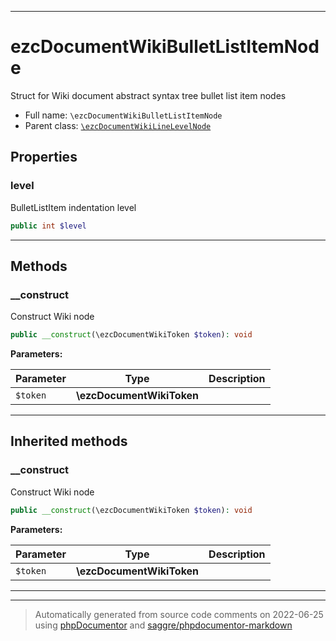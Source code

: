 ***

# ezcDocumentWikiBulletListItemNode

Struct for Wiki document abstract syntax tree bullet list item nodes



* Full name: `\ezcDocumentWikiBulletListItemNode`
* Parent class: [`\ezcDocumentWikiLineLevelNode`](./ezcDocumentWikiLineLevelNode.md)



## Properties


### level

BulletListItem indentation level

```php
public int $level
```






***

## Methods


### __construct

Construct Wiki node

```php
public __construct(\ezcDocumentWikiToken $token): void
```








**Parameters:**

| Parameter | Type | Description |
|-----------|------|-------------|
| `$token` | **\ezcDocumentWikiToken** |  |




***


## Inherited methods


### __construct

Construct Wiki node

```php
public __construct(\ezcDocumentWikiToken $token): void
```








**Parameters:**

| Parameter | Type | Description |
|-----------|------|-------------|
| `$token` | **\ezcDocumentWikiToken** |  |




***


***
> Automatically generated from source code comments on 2022-06-25 using [phpDocumentor](http://www.phpdoc.org/) and [saggre/phpdocumentor-markdown](https://github.com/Saggre/phpDocumentor-markdown)
